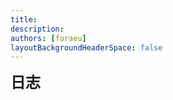 ```yaml
---
title: 
description:
authors: [foraeu]
layoutBackgroundHeaderSpace: false
---
```

<font size="5">**日志**</font>
